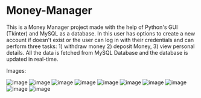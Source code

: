 # Money-Manager
This is a Money Manager project made with the help of Python's GUI (Tkinter) and MySQL as a database. In this user has options to create a new account if doesn't exist or the user can log in with their credentials and can perform three tasks: 1) withdraw money 2) deposit Money, 3) view personal details. All the data is fetched from MySQL Database and the database is updated in real-time.

Images:
 
 
 ![image](https://user-images.githubusercontent.com/76846838/124357535-a5552780-dc39-11eb-907e-690825971fe3.png)
 ![image](https://user-images.githubusercontent.com/76846838/124357575-ddf50100-dc39-11eb-82d1-9a9bad29eee4.png)
![image](https://user-images.githubusercontent.com/76846838/124357587-f238fe00-dc39-11eb-9024-4491a5e32ff6.png)
![image](https://user-images.githubusercontent.com/76846838/124357599-011fb080-dc3a-11eb-80b6-dc6b4d9fd2a7.png)
![image](https://user-images.githubusercontent.com/76846838/124357818-19dc9600-dc3b-11eb-9934-9e43a534b9ff.png)
![image](https://user-images.githubusercontent.com/76846838/124357833-2bbe3900-dc3b-11eb-8666-14b9ce8b60a4.png)
![image](https://user-images.githubusercontent.com/76846838/124357850-3bd61880-dc3b-11eb-8fa7-2bac1bef03dc.png)
![image](https://user-images.githubusercontent.com/76846838/124357858-498b9e00-dc3b-11eb-8bc6-c9c10ceec754.png)
![image](https://user-images.githubusercontent.com/76846838/124357873-58725080-dc3b-11eb-8593-63cf7543493d.png)
![image](https://user-images.githubusercontent.com/76846838/124357925-8ce60c80-dc3b-11eb-8c54-becba5f1366f.png)
